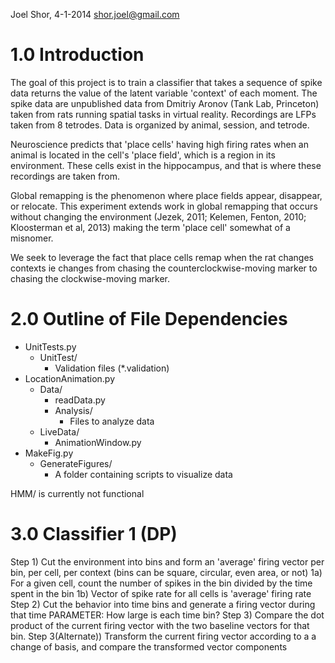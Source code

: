 Joel Shor, 4-1-2014
shor.joel@gmail.com

1.0 Introduction
=================================================
The goal of this project is to train a classifier that takes a sequence of
spike data returns the value of the latent variable 'context' of each moment. The spike data are unpublished data from Dmitriy Aronov (Tank Lab, Princeton) taken from rats running
spatial tasks in virtual reality. Recordings are LFPs taken from 8 tetrodes. Data
is organized by animal, session, and tetrode.

Neuroscience predicts that 'place cells' having high firing rates when an animal
is located in the cell's 'place field', which is a region in its environment. These
cells exist in the hippocampus, and that is where these recordings are taken from.

Global remapping is the phenomenon where place fields appear, disappear, or relocate.
This experiment extends work in global remapping that occurs without changing
the environment (Jezek, 2011; Kelemen, Fenton, 2010; Kloosterman et al, 2013) making the term 'place cell' somewhat of a misnomer.

We seek to leverage the fact that place cells remap when the rat changes contexts
ie changes from chasing the counterclockwise-moving marker to chasing the clockwise-moving marker.

2.0 Outline of File Dependencies
=================================================
+ UnitTests.py
	+ UnitTest/
		+ Validation files (*.validation)
+ LocationAnimation.py
	+ Data/
		+ readData.py
		+ Analysis/
			+ Files to analyze data
	+ LiveData/
		+ AnimationWindow.py
+ MakeFig.py
	+ GenerateFigures/
		+ A folder containing scripts to visualize data

HMM/ is currently not functional

3.0 Classifier 1 (DP)
=================================================
Step 1) Cut the environment into bins and form an 'average' firing
		vector per bin, per cell, per context (bins can be square,
		circular, even area, or not)
	1a) For a given cell, count the number of spikes in the bin
		divided by the time spent in the bin
	1b) Vector of spike rate for all cells is 'average' firing rate
Step 2) Cut the behavior into time bins and generate a firing vector
		during that time
	PARAMETER: How large is each time bin?
Step 3) Compare the dot product of the current firing vector with the
		two baseline vectors for that bin.
Step 3(Alternate)) Transform the current firing vector according to a
		a change of basis, and compare the transformed
		vector components